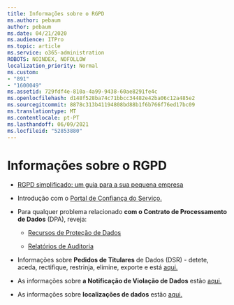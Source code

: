 ```yaml
---
title: Informações sobre o RGPD
ms.author: pebaum
author: pebaum
ms.date: 04/21/2020
ms.audience: ITPro
ms.topic: article
ms.service: o365-administration
ROBOTS: NOINDEX, NOFOLLOW
localization_priority: Normal
ms.custom:
- "891"
- "1600049"
ms.assetid: 729fdf4e-810a-4a99-9438-60ae8291fe4c
ms.openlocfilehash: d148f528ba74c71bbcc34482e42ba06c12a485e2
ms.sourcegitcommit: 8878c313b41194808bd88b1f6b766f76ed17bc09
ms.translationtype: MT
ms.contentlocale: pt-PT
ms.lasthandoff: 06/09/2021
ms.locfileid: "52853880"
---
```

# <a name="information-about-gdpr"></a>Informações sobre o RGPD

- [RGPD simplificado: um guia para a sua pequena empresa](/microsoft-365/admin/security-and-compliance/gdpr-compliance)

- Introdução com o [Portal de Confiança do Serviço.](https://servicetrust.microsoft.com/ViewPage/GDPRGetStarted)

- Para qualquer problema relacionado **com o Contrato de Processamento de Dados** (DPA), reveja:

  - [Recursos de Proteção de Dados](https://servicetrust.microsoft.com/ViewPage/TrustDocuments)

  - [Relatórios de Auditoria](https://servicetrust.microsoft.com/ViewPage/MSComplianceGuide)

- Informações sobre **Pedidos de Titulares** de Dados (DSR) - detete, aceda, rectifique, restrinja, elimine, exporte e está [aqui.](/microsoft-365/compliance/gdpr-dsr-office365)

- As informações sobre **a Notificação de Violação de Dados** estão [aqui.](https://servicetrust.microsoft.com/ViewPage/GDPRBreach)

- As informações sobre **localizações de dados** estão [aqui.](https://products.office.com/where-is-your-data-located?ms.officeurl=datamaps&amp;geo=All#All)
